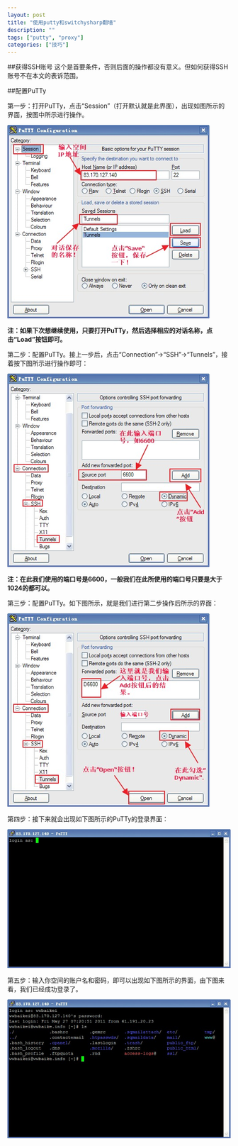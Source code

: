 ```yaml
---
layout: post
title: "使用putty和switchysharp翻墙"
description: ""
tags: ["putty", "proxy"]
categories: ["技巧"]
---
```


##获得SSH账号
这个是首要条件，否则后面的操作都没有意义。但如何获得SSH账号不在本文的表诉范围。

##配置PuTTy

第一步：打开PuTTy，点击“Session”（打开默认就是此界面），出现如图所示的界面，按图中所示进行操作。

![](/images/putty_configure1.jpg)

**注：如果下次想继续使用，只要打开PuTTy，然后选择相应的对话名称，点击“Load”按钮即可。**

第二步：配置PuTTy。接上一步后，点击“Connection”→“SSH”→“Tunnels”，接着按下图所示进行操作即可：

![](/images/putty_configure2.jpg)

**注：在此我们使用的端口号是6600，一般我们在此所使用的端口号只要是大于1024的都可以。**

第三步：配置PuTTy。如下图所示，就是我们进行第二步操作后所示的界面：

![](/images/putty_configure3.jpg)

第四步：接下来就会出现如下图所示的PuTTy的登录界面：

![](/images/putty_configure4.jpg)

第五步：输入你空间的账户名和密码，即可以出现如下图所示的界面，由下图来看，我们已经成功登录了。

![](/images/putty_configure5.jpg)


